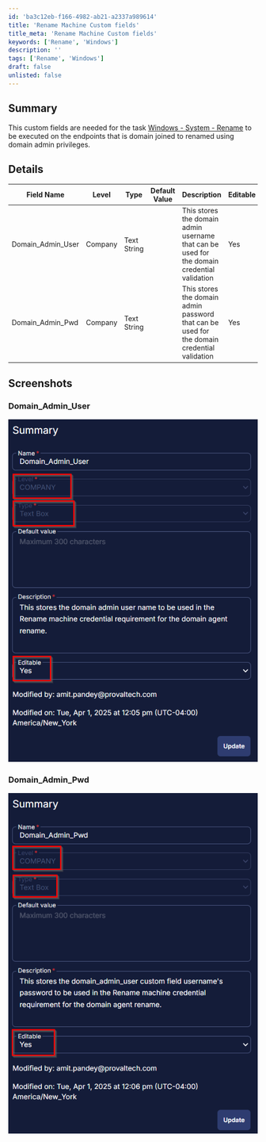 ```yaml
---
id: 'ba3c12eb-f166-4982-ab21-a2337a989614'
title: 'Rename Machine Custom fields'
title_meta: 'Rename Machine Custom fields'
keywords: ['Rename', 'Windows']
description: ''
tags: ['Rename', 'Windows']
draft: false
unlisted: false
---
```


## Summary

This custom fields are needed for the task [Windows - System - Rename](</docs/cwrmm/tasks/Windows - System - Rename.md>) to be executed on the endpoints that is domain joined to renamed using domain admin privileges.

## Details

| Field Name         | Level   | Type        | Default Value | Description                                                        | Editable |
| ------------------ | ------- | ----------- | ------------- | ------------------------------------------------------------------ | -------- |
| Domain_Admin_User  | Company | Text String |               | This stores the domain admin username that can be used for the domain credential validation | Yes      |
| Domain_Admin_Pwd   | Company | Text String |               | This stores the domain admin password that can be used for the domain credential validation | Yes      |



## Screenshots

### Domain_Admin_User

![Domain_Admin_User](<../../../static/img/docs/Rename-Machine Custom fields/image.png>)

### Domain_Admin_Pwd

![Domain_Admin_Pwd](<../../../static/img/docs/Rename-Machine Custom fields/image-1.png>)
